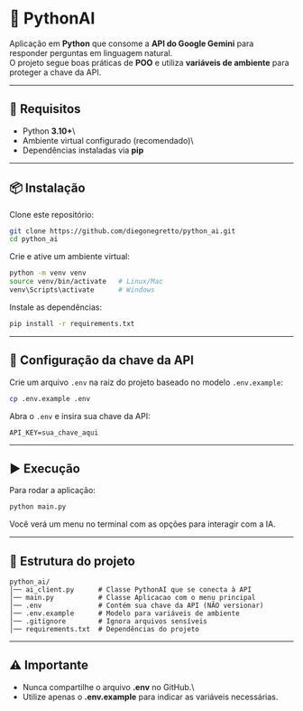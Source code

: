 # 🐍 PythonAI

Aplicação em **Python** que consome a **API do Google Gemini** para
responder perguntas em linguagem natural.\
O projeto segue boas práticas de **POO** e utiliza **variáveis de
ambiente** para proteger a chave da API.

------------------------------------------------------------------------

## 🚀 Requisitos

-   Python **3.10+**\
-   Ambiente virtual configurado (recomendado)\
-   Dependências instaladas via **pip**

------------------------------------------------------------------------

## 📦 Instalação

Clone este repositório:

``` bash
git clone https://github.com/diegonegretto/python_ai.git
cd python_ai
```

Crie e ative um ambiente virtual:

``` bash
python -m venv venv
source venv/bin/activate   # Linux/Mac
venv\Scripts\activate      # Windows
```

Instale as dependências:

``` bash
pip install -r requirements.txt
```

------------------------------------------------------------------------

## 🔑 Configuração da chave da API

Crie um arquivo `.env` na raiz do projeto baseado no modelo
`.env.example`:

``` bash
cp .env.example .env
```

Abra o `.env` e insira sua chave da API:

``` env
API_KEY=sua_chave_aqui
```

------------------------------------------------------------------------

## ▶️ Execução

Para rodar a aplicação:

``` bash
python main.py
```

Você verá um menu no terminal com as opções para interagir com a IA.

------------------------------------------------------------------------

## 📂 Estrutura do projeto

    python_ai/
    │── ai_client.py      # Classe PythonAI que se conecta à API
    │── main.py           # Classe Aplicacao com o menu principal
    │── .env              # Contém sua chave da API (NÃO versionar)
    │── .env.example      # Modelo para variáveis de ambiente
    │── .gitignore        # Ignora arquivos sensíveis
    │── requirements.txt  # Dependências do projeto

------------------------------------------------------------------------

## ⚠️ Importante

-   Nunca compartilhe o arquivo **.env** no GitHub.\
-   Utilize apenas o **.env.example** para indicar as variáveis
    necessárias.
